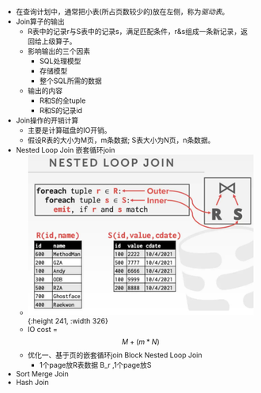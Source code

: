 - 在查询计划中，通常把小表(所占页数较少的)放在左侧，称为*驱动表*。
- Join算子的输出
	- R表中的记录r与S表中的记录s，满足匹配条件，r&s组成一条新记录，返回给上级算子。
	- 影响输出的三个因素
		- SQL处理模型
		- 存储模型
		- 整个SQL所需的数据
	- 输出的内容
		- R和S的全tuple
		- R和S的记录id
- Join操作的开销计算
	- 主要是计算磁盘的IO开销。
	- 假设R表的大小为M页，m条数据; S表大小为N页，n条数据。
- Nested Loop Join 嵌套循环join
	- ![image.png](../assets/image_1724739289356_0.png){:height 241, :width 326}
	- IO cost =  $$M+(m*N)$$
	- 优化一、基于页的嵌套循环join Block Nested Loop Join
		- 1个page放R表数据 B_r ,1个page放S
- Sort Merge Join
- Hash Join